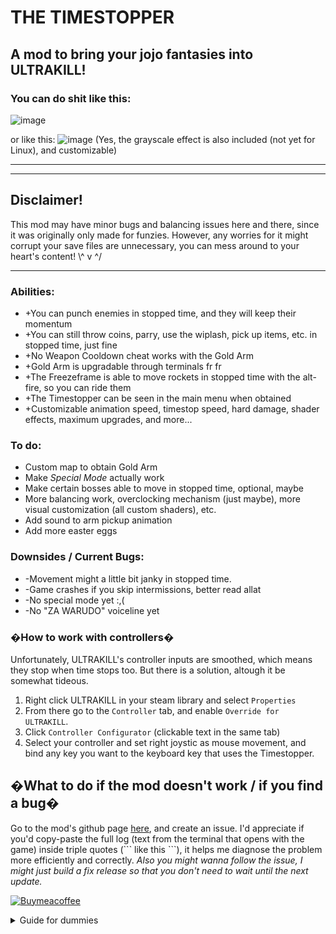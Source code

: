 # THE TIMESTOPPER
A mod to bring your jojo fantasies into ULTRAKILL!
-------
### You can do shit like this:
<img alt="image" src="https://github.com/user-attachments/assets/5b9815ae-71b1-4097-a979-cec437a16064" />

or like this:
<img alt="image" src="https://github.com/user-attachments/assets/0f867686-e448-4c43-a29b-eda7fc8af9e9" />
(Yes, the grayscale effect is also included (not yet for Linux), and customizable)




-----
------

## Disclaimer!
This mod may have minor bugs and balancing issues here and there, since it was originally only made for funzies.
However, any worries for it might corrupt your save files are unnecessary, you can mess around to your heart's content! \\^ v ^/

****

### Abilities:
+ +You can punch enemies in stopped time, and they will keep their momentum
+ +You can still throw coins, parry, use the wiplash, pick up items, etc. in stopped time, just fine
+ +No Weapon Cooldown cheat works with the Gold Arm
+ +Gold Arm is upgradable through terminals fr fr
+ +The Freezeframe is able to move rockets in stopped time with the alt-fire, so you can ride them
+ +The Timestopper can be seen in the main menu when obtained
+ +Customizable animation speed, timestop speed, hard damage, shader effects, maximum upgrades, and more...

### To do:
+ Custom map to obtain Gold Arm
+ Make *Special Mode* actually work
+ Make certain bosses able to move in stopped time, optional, maybe
+ More balancing work, overclocking mechanism (just maybe), more visual customization (all custom shaders), etc.
+ Add sound to arm pickup animation
+ Add more easter eggs

### Downsides / Current Bugs:
- -Movement might a little bit janky in stopped time.
- -Game crashes if you skip intermissions, better read allat
- -No special mode yet   :,(
- -No "ZA WARUDO" voiceline yet

### �How to work with controllers�
Unfortunately, ULTRAKILL's controller inputs are smoothed, which means they stop when time stops too. But there is a solution, altough it be somewhat tideous.

1. Right click ULTRAKILL in your steam library and select `Properties`
2. From there go to the `Controller` tab, and enable `Override for ULTRAKILL`.
3. Click `Controller Configurator` (clickable text in the same tab)
4. Select your controller and set right joystic as mouse movement, and bind any key you want to the keyboard key that uses the Timestopper.

## �What to do if the mod doesn't work / if you find a bug�
Go to the mod's github page [here](https://github.com/GalvinVoltag/The-Timestopper), and create an issue. I'd appreciate if you'd copy-paste the full log (text from the terminal that opens with the game) inside triple quotes (\``` like this ```), it helps me diagnose the problem more efficiently and correctly. *Also you might wanna follow the issue, I might just build a fix release so that you don't need to wait until the next update.*


[![Buymeacoffee](https://github.com/user-attachments/assets/866f5254-f5d5-403b-a7a2-7ab5238efcb6)](https://coff.ee/galvinvoltag)

<details>
  <summary>Guide for dummies</summary>
  
   ### to first get the gold arm, find this frickin' door in 7-1, and carry the blue skull to it:

<img alt="image" src="https://github.com/user-attachments/assets/853368b8-4288-48b1-b7e8-f74815431b18" />
  
  #### The timestop ability will start with 3 seconds by default, you can upgrade your arm through this button
![image](https://github.com/user-attachments/assets/11be4c3f-bed5-4e1f-ba0c-4611bbe30c12)


#### and then this menu over here:
<img alt="image" src="https://github.com/user-attachments/assets/0272a2a5-bf4f-411e-9c95-2a88b7a97437" />


Each upgrade increases the time by around one second, changes by the upgrade count though. There can be a maximum of 10 upgrades.
</details>
